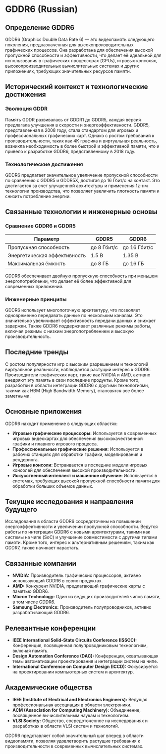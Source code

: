 # GDDR6 (Russian)

## Определение GDDR6

GDDR6 (Graphics Double Data Rate 6) — это видеопамять следующего поколения, предназначенная для высокопроизводительных графических процессов. Она разработана для обеспечения высокой пропускной способности и эффективности, что делает её идеальной для использования в графических процессорах (GPUs), игровых консолях, высокопроизводительных вычислительных системах и других приложениях, требующих значительных ресурсов памяти.

## Исторический контекст и технологические достижения

### Эволюция GDDR

Память GDDR развивалась от GDDR1 до GDDR5, каждая версия предлагала улучшения в скорости и энергоэффективности. GDDR5, представленная в 2008 году, стала стандартом для игровых и профессиональных графических карт. Однако с ростом требований к производительности, таких как 4K графика и виртуальная реальность, возникла необходимость в более быстрой и эффективной памяти, что и привело к разработке GDDR6, представленному в 2018 году.

### Технологические достижения

GDDR6 предлагает значительное увеличение пропускной способности по сравнению с GDDR5 и GDDR5X, достигая до 16 Гбит/с на контакт. Это достигается за счет улучшенной архитектуры и применения 1z-нм технологии производства, что позволяет увеличить плотность памяти и снизить потребление энергии.

## Связанные технологии и инженерные основы

### Сравнение GDDR6 и GDDR5

| Параметр            | GDDR5              | GDDR6              |
|---------------------|--------------------|--------------------|
| Пропускная способность | до 8 Гбит/с        | до 16 Гбит/с       |
| Энергетическая эффективность | 1.5 В             | 1.35 В             |
| Максимальная ёмкость | до 8 ГБ            | до 16 ГБ           |

GDDR6 обеспечивает двойную пропускную способность при меньшем энергопотреблении, что делает её более эффективной для современных приложений.

### Инженерные принципы

GDDR6 использует многопоточную архитектуру, что позволяет одновременно передавать данные по нескольким каналам. Это значительно увеличивает эффективность передачи данных и снижает задержки. Также GDDR6 поддерживает различные режимы работы, включая режимы с низким энергопотреблением и высокую производительность.

## Последние тренды

С ростом популярности игр с высоким разрешением и технологий виртуальной реальности, наблюдается растущий интерес к GDDR6. Производители графических карт, такие как NVIDIA и AMD, активно внедряют эту память в свои последние продукты. Кроме того, разработки в области интеграции GDDR6 с другими технологиями, такими как HBM (High Bandwidth Memory), становятся все более заметными.

## Основные приложения

GDDR6 находит применение в следующих областях:

- **Игровые графические процессоры:** Используется в современных игровых видеокартах для обеспечения высококачественной графики и плавного игрового процесса.
- **Профессиональные графические решения:** Используется в рабочих станциях для обработки графики, моделирования и рендеринга.
- **Игровые консоли:** Встраивается в последние модели игровых консолей для обеспечения высокой производительности.
- **Искусственный интеллект и машинное обучение:** Используется в системах, требующих высокой пропускной способности памяти для обработки больших объемов данных.

## Текущие исследования и направления будущего

Исследования в области GDDR6 сосредоточены на повышении энергоэффективности и увеличении пропускной способности. Ведутся работы по интеграции GDDR6 с новыми архитектурами, такими как системы на чипе (SoC) и улучшение совместимости с другими типами памяти. Кроме того, интерес к альтернативным решениям, таким как GDDR7, также начинает нарастать.

## Связанные компании

- **NVIDIA:** Производитель графических процессоров, активно использующий GDDR6 в своих продуктах.
- **AMD:** Конкурент NVIDIA, предлагающий графические карты с памятью GDDR6.
- **Micron Technology:** Один из ведущих производителей чипов памяти, в том числе GDDR6.
- **Samsung Electronics:** Производитель полупроводников, активно разрабатывающий GDDR6.

## Релевантные конференции

- **IEEE International Solid-State Circuits Conference (ISSCC):** Конференция, посвященная полупроводниковым технологиям, включая память.
- **Design Automation Conference (DAC):** Конференция, охватывающая темы автоматизации проектирования и интеграции систем на чипе.
- **International Conference on Computer Design (ICCD):** Фокусируется на проектировании компьютерных систем и архитектур.

## Академические общества

- **IEEE (Institute of Electrical and Electronics Engineers):** Ведущая профессиональная ассоциация в области электроники.
- **ACM (Association for Computing Machinery):** Объединение, посвященное вычислительным наукам и технологиям.
- **VLSI Society:** Общество, сосредоточенное на исследованиях и разработках в области VLSI систем и технологий.

GDDR6 представляет собой значительный шаг вперед в области видеопамяти, позволяя удовлетворить растущие требования к производительности в современных вычислительных системах.